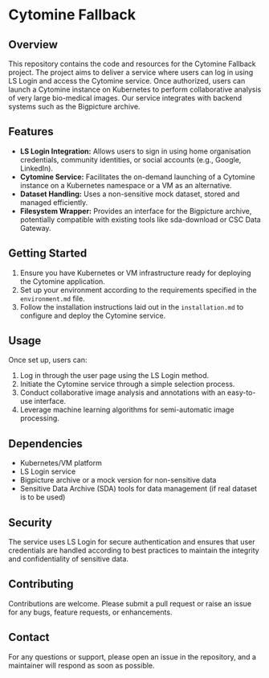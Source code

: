 # Cytomine Fallback

## Overview

This repository contains the code and resources for the Cytomine Fallback project. The project aims to deliver a service where users can log in using LS Login and access the Cytomine service. Once authorized, users can launch a Cytomine instance on Kubernetes to perform collaborative analysis of very large bio-medical images. Our service integrates with backend systems such as the Bigpicture archive.

## Features

- **LS Login Integration:** Allows users to sign in using home organisation credentials, community identities, or social accounts (e.g., Google, LinkedIn).
- **Cytomine Service:** Facilitates the on-demand launching of a Cytomine instance on a Kubernetes namespace or a VM as an alternative.
- **Dataset Handling:** Uses a non-sensitive mock dataset, stored and managed efficiently.
- **Filesystem Wrapper:** Provides an interface for the Bigpicture archive, potentially compatible with existing tools like sda-download or CSC Data Gateway.

## Getting Started

1. Ensure you have Kubernetes or VM infrastructure ready for deploying the Cytomine application.
2. Set up your environment according to the requirements specified in the `environment.md` file.
3. Follow the installation instructions laid out in the `installation.md` to configure and deploy the Cytomine service.

## Usage

Once set up, users can:

1. Log in through the user page using the LS Login method.
2. Initiate the Cytomine service through a simple selection process.
3. Conduct collaborative image analysis and annotations with an easy-to-use interface.
4. Leverage machine learning algorithms for semi-automatic image processing.

## Dependencies

- Kubernetes/VM platform
- LS Login service
- Bigpicture archive or a mock version for non-sensitive data
- Sensitive Data Archive (SDA) tools for data management (if real dataset is to be used)

## Security

The service uses LS Login for secure authentication and ensures that user credentials are handled according to best practices to maintain the integrity and confidentiality of sensitive data.

## Contributing

Contributions are welcome. Please submit a pull request or raise an issue for any bugs, feature requests, or enhancements.

## Contact

For any questions or support, please open an issue in the repository, and a maintainer will respond as soon as possible.
